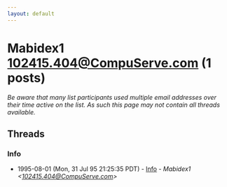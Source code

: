 ```yaml
---
layout: default
---
```


# Mabidex1 <102415.404@CompuServe.com> (1 posts)

_Be aware that many list participants used multiple email addresses over their time active on the list. As such this page may not contain all threads available._

## Threads

### Info
+ 1995-08-01 (Mon, 31 Jul 95 21:25:35 PDT) - [Info](/archive/1995/08/317ac5881a652b3a2c8031aab85282a6c26162907ffb0e39acd340d256d39b2c) - _Mabidex1 \<102415.404@CompuServe.com\>_

